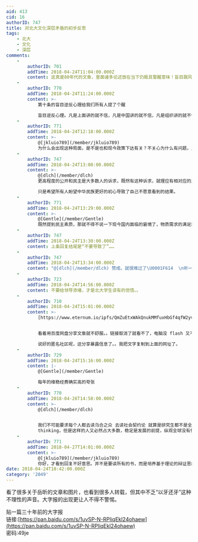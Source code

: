 ```yaml
---
aid: 413
cid: 16
authorID: 747
title: 对北大文化深层矛盾的初步反思
tags:
    - 北大
    - 文化
    - 深层
comments:
    -
        authorID: 701
        addTime: 2018-04-24T11:04:00.000Z
        content: 这真是80年代的文章，里面诸多论述放在当下仍极具警醒意味！盲目跟风，盲目超前，这些都是国内极为突出的问题……
    -
        authorID: 770
        addTime: 2018-04-24T11:24:00.000Z
        content: >-
            第十条的盲目逆反心理给我们所有人提了个醒  

            盲目逆反心理。凡是上面讲的就不信，凡是中国讲的就不信，凡是组织讲的就不信，似乎已成了不少同学的心理定势。其实盲目逆反和盲目听从是同样可悲的病态心理，是一种亚精神分裂症，在这种心态下，推动社会进步只是梦呓。
    -
        authorID: 771
        addTime: 2018-04-24T12:18:00.000Z
        content: >-
            @[jkluio789](/member/jkluio789)
            为什么会出现这种局面，是不是也和现今政策下达有关？不关心为什么有问题，只想着怎么解决问题。这就产生了上层给出方法的指示却不解释缘由，这样民众就算听从也会产生疑问。久而久之造成逆反也是可能。
    -
        authorID: 747
        addTime: 2018-04-24T13:08:00.000Z
        content: >-
            @[dlch](/member/dlch)
            更高程度的公开和民主是大多数人的诉求，既然有这种诉求，就理应有相对应的民主素质，理应用民主理性的方式寻求解决措施。如果要给出明确的办法，找到解决渠道，那只能说不知道，因为自己所知有限，问题盘根错节。  

            只是希望所有人盼望中华民族更好的初心导致了自己不愿意看到的结果。
    -
        authorID: 771
        addTime: 2018-04-24T13:29:00.000Z
        content: >-
            @[Gentle](/member/Gentle)
            既然提到民主素质，那就不得不说一下现今国内面临的窘境了，物质需求的满足和精神文明的匮乏。这里的精神文明谈的不是娱乐精神而是一定理论基础上的思考能力。也正是这种匮乏，民众诉求容易演变成毫无意义的网络骂战……我想这也是上层堵口不疏的原因之一
    -
        authorID: 747
        addTime: 2018-04-24T13:30:00.000Z
        content: 上条回复结尾是“不要导致了”……
    -
        authorID: 747
        addTime: 2018-04-24T13:34:00.000Z
        content: "@[dlch](/member/dlch) 赞成。就很难过了\U0001F614  \n听一个做行政诉讼的律师说，每年“维稳”的支出是国防支出的两倍。"
    -
        authorID: 723
        addTime: 2018-04-24T14:56:00.000Z
        content: 不要给领导添堵，才是北大学生该有的觉悟。。
    -
        authorID: 710
        addTime: 2018-04-24T15:01:00.000Z
        content: >-
            [https://www.eternum.io/ipfs/QmZuEtxWAkQnukMMfuxHbGf4qfW2yv8TTjJQWD5pgHTbL4/](https://www.eternum.io/ipfs/QmZuEtxWAkQnukMMfuxHbGf4qfW2yv8TTjJQWD5pgHTbL4/)


            看着用百度网盘分享文章就不舒服。。链接取消了就看不了，电脑没 flash 又不能预览。。  

            说好的匿名社区呢，这分享暴露信息了。。我把文字复制到上面的网址了。
    -
        authorID: 729
        addTime: 2018-04-24T15:16:00.000Z
        content: |-
            @[Gentle](/member/Gentle)

            每年的维稳经费确实高的夸张
    -
        authorID: 770
        addTime: 2018-04-26T14:58:00.000Z
        content: >-
            @[dlch](/member/dlch)


            我们不可能要求每个人都去读乌合之众 去读社会契约论 就算是研究生都不是全部能做到critical
            thinking，但是这样的人又必然占大多数，稳定是发展的前提，纵观全球没有任何一个国家是在内战中高速发展的，从某种程度上说，维稳是非常必要的，但是我特么实在是想不明白，都特么过了20年了，北大为什么要有这么激烈的反应
    -
        authorID: 771
        addTime: 2018-04-27T14:01:00.000Z
        content: >-
            @[jkluio789](/member/jkluio789)
            你好，才看到回复不好意思。并不是要读所有的书，而是培养基于理论的辩证思维。确实现今大部分研究生都做不到辩证思维，那么缘由在哪？举个例子，我们有学习马列主义毛泽东思想邓小平理论，但大部分时间是背诵而不是理解。那么换一个角度学习，带着问题去思考去调查，比如为什么当时会出现这种思想，这种思想为什么能影响社会发展之类。这些其实是可以从大学开始就可以教授的。另一问题，为什么在现今这个节点反应会变得激烈，我没有亲身接触到整个事件只能提出两方面假说供大家参考。第一，从学生自身来说，信息爆炸，可以说相比较之前，如今学生思维更加活跃，思考的深度广度在网络的作用下大幅提高（问题也有，在接受了十几年填鸭式教育所形成的世界观不牢固，很容易走向极端）。第二，从外界来看，确实上层维稳势在必行，中国经不起也不能允许任何动荡！但现今的问题是在把握维稳的力度上出现了问题。许多事情做可以，超过一定度更容易造成反弹。而北大作为一个象征意义极强的高校，处理方式过于粗暴，这样的行为恰好越过了这条维稳的红线，也成这整个持续一个多月事件爆发的导火索，所以也就激起了民众的强烈反弹。不过这些言论我没有进行调查研究，所以只能是可能性的假说，仅供大家参考，谢谢。最后要说的是，岳昕如果已经回校，那么这次事件就暂时让他平息下来，但这只是个感叹号，想要平稳推进民主进程，还需要时间，一蹴而就不说不现实，但带来的伤害我们谁也承担不起！
date: 2018-04-24T10:42:00.000Z
category: '2049'
---
```


看了很多关于岳昕的文章和图片，也看到很多人转载，但其中不乏“以牙还牙”这种不理性的声音。大字报的出现更让人不得不警惕。

贴一篇三十年前的大字报  
链接:[https://pan.baidu.com/s/1uvSP-N-RPliqEkl24ohaew](https://pan.baidu.com/s/1uvSP-N-RPliqEkl24ohaew)  
密码:49je
